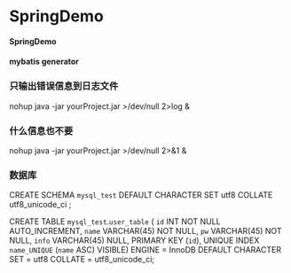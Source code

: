 # SpringDemo
#### SpringDemo
#### mybatis generator

### 只输出错误信息到日志文件 
nohup java -jar yourProject.jar >/dev/null 2>log & 

### 什么信息也不要 
nohup java -jar yourProject.jar >/dev/null 2>&1 & 

### 数据库

CREATE SCHEMA `mysql_test` DEFAULT CHARACTER SET utf8 COLLATE utf8_unicode_ci ;

CREATE TABLE `mysql_test`.`user_table` (
  `id` INT NOT NULL AUTO_INCREMENT,
  `name` VARCHAR(45) NOT NULL,
  `pw` VARCHAR(45) NOT NULL,
  `info` VARCHAR(45) NULL,
  PRIMARY KEY (`id`),
  UNIQUE INDEX `name_UNIQUE` (`name` ASC) VISIBLE)
ENGINE = InnoDB
DEFAULT CHARACTER SET = utf8
COLLATE = utf8_unicode_ci;